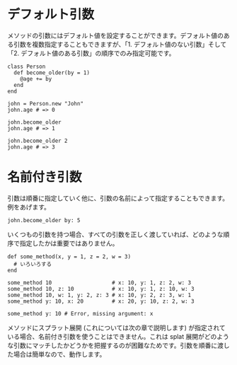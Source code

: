 # デフォルト引数

メソッドの引数にはデフォルト値を設定することができます。デフォルト値のある引数を複数指定することもできますが、「1. デフォルト値のない引数」そして「2. デフォルト値のある引数」の順序でのみ指定可能です。

```crystal
class Person
  def become_older(by = 1)
    @age += by
  end
end

john = Person.new "John"
john.age # => 0

john.become_older
john.age # => 1

john.become_older 2
john.age # => 3
```

# 名前付き引数

引数は順番に指定していく他に、引数の名前によって指定することもできます。例をあげます。

```crystal
john.become_older by: 5
```

いくつもの引数を持つ場合、すべての引数を正しく渡していれば、どのような順序で指定したかは重要ではありません。

```crystal
def some_method(x, y = 1, z = 2, w = 3)
  # いろいろする
end

some_method 10                   # x: 10, y: 1, z: 2, w: 3
some_method 10, z: 10            # x: 10, y: 1, z: 10, w: 3
some_method 10, w: 1, y: 2, z: 3 # x: 10, y: 2, z: 3, w: 1
some_method y: 10, x: 20         # x: 20, y: 10, z: 2, w: 3

some_method y: 10 # Error, missing argument: x
```

メソッドにスプラット展開 (これについては次の章で説明します) が指定されている場合、名前付き引数を使うことはできません。これは splat 展開がどのような引数にマッチしたかどうかを把握するのが困難なためです。引数を順番に渡した場合は簡単なので、動作します。
